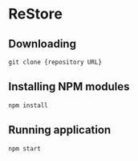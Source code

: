 # ReStore

## Downloading

```
git clone {repository URL}
```

## Installing NPM modules

```
npm install
```

## Running application

```
npm start
```

